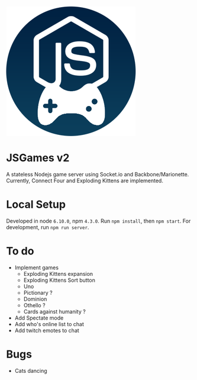 ![JSGames v2](./static/images/logo.png "JSGames v2")

# JSGames v2
A stateless Nodejs game server using Socket.io and Backbone/Marionette.
Currently, Connect Four and Exploding Kittens are implemented.

# Local Setup
Developed in node `6.10.0`, npm `4.3.0`.
Run `npm install`, then `npm start`.
For development, run `npm run server`.

# To do
- Implement games
	- Exploding Kittens expansion
	- Exploding Kittens Sort button
	- Uno
	- Pictionary ?
	- Dominion 
	- Othello ?
	- Cards against humanity ?
- Add Spectate mode
- Add who's online list to chat
- Add twitch emotes to chat

# Bugs
- Cats dancing